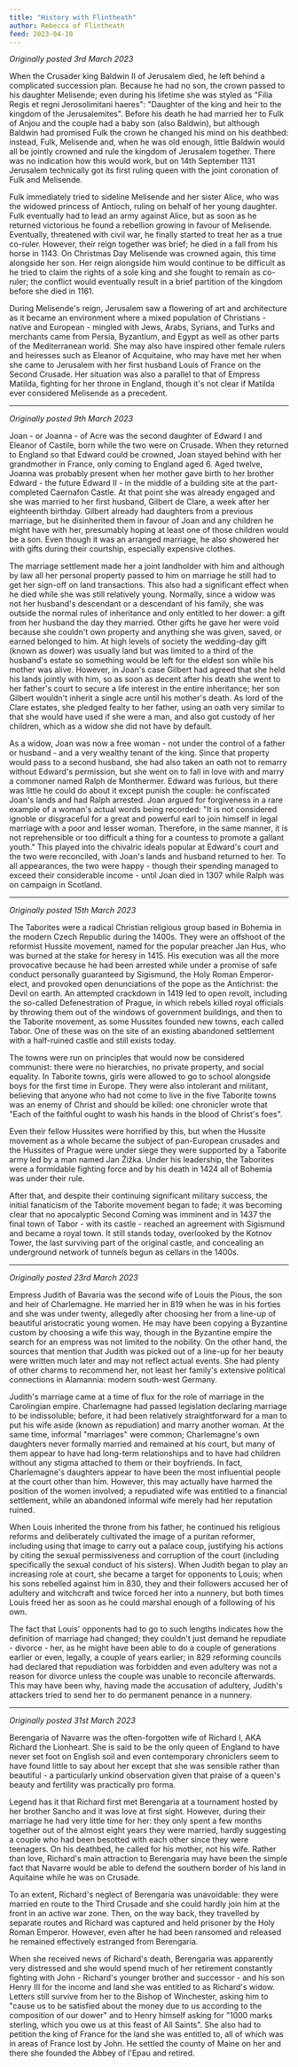 ```yaml
---
title: "History with Flintheath"
author: Rebecca of Flintheath
feed: 2023-04-10
---
```


_Originally posted 3rd March 2023_

When the Crusader king Baldwin II of Jerusalem died, he left behind a complicated succession plan. Because he had no son, the crown passed to his daughter Melisende; even during his lifetime she was styled as "Filia Regis et regni Jerosolimitani haeres": "Daughter of the king and heir to the kingdom of the Jerusalemites". Before his death he had married her to Fulk of Anjou and the couple had a baby son (also Baldwin), but although Baldwin had promised Fulk the crown he changed his mind on his deathbed: instead, Fulk, Melisende and, when he was old enough, little Baldwin would all be jointly crowned and rule the kingdom of Jerusalem together. There was no indication how this would work, but on 14th September 1131 Jerusalem technically got its first ruling queen with the joint coronation of Fulk and Melisende.

Fulk immediately tried to sideline Melisende and her sister Alice, who was the widowed princess of Antioch, ruling on behalf of her young daughter. Fulk eventually had to lead an army against Alice, but as soon as he returned victorious he found a rebellion growing in favour of Melisende. Eventually, threatened with civil war, he finally started to treat her as a true co-ruler. However, their reign together was brief; he died in a fall from his horse in 1143. On Christmas Day Melisende was crowned again, this time alongside her son. Her reign alongside him would continue to be difficult as he tried to claim the rights of a sole king and she fought to remain as co-ruler; the conflict would eventually result in a brief partition of the kingdom before she died in 1161.

During Melisende's reign, Jerusalem saw a flowering of art and architecture as it became an environment where a mixed population of Christians - native and European - mingled with Jews, Arabs, Syrians, and Turks and merchants came from Persia, Byzantium, and Egypt as well as other parts of the Mediterranean world. She may also have inspired other female rulers and heiresses such as Eleanor of Acquitaine, who may have met her when she came to Jerusalem with her first husband Louis of France on the Second Crusade. Her situation was also a parallel to that of Empress Matilda, fighting for her throne in England, though it's not clear if Matilda ever considered Melisende as a precedent.

-----------------------------------

_Originally posted 9th March 2023_

Joan - or Joanna - of Acre was the second daughter of Edward I and Eleanor of Castile, born while the two were on Crusade. When they returned to England so that Edward could be crowned, Joan stayed behind with her grandmother in France, only coming to England aged 6. Aged twelve, Joanna was probably present when her mother gave birth to her brother Edward - the future Edward II - in the middle of a building site at the part-completed Caernafon Castle. At that point she was already engaged and she was married to her first husband, Gilbert de Clare, a week after her eighteenth birthday. Gilbert already had daughters from a previous marriage, but he disinherited them in favour of Joan and any children he might have with her, presumably hoping at least one of those children would be a son. Even though it was an arranged marriage, he also showered her with gifts during their courtship, especially expensive clothes.

The marriage settlement made her a joint landholder with him and although by law all her personal property passed to him on marriage he still had to get her sign-off on land transactions. This also had a significant effect when he died while she was still relatively young. Normally, since a widow was not her husband's descendant or a descendant of his family, she was outside the normal rules of inheritance and only entitled to her dower: a gift from her husband the day they married. Other gifts he gave her were void because she couldn't own property and anything she was given, saved, or earned belonged to him. At high levels of society the wedding-day gift (known as dower) was usually land but was limited to a third of the husband's estate so something would be left for the eldest son while his mother was alive. However, in Joan's case Gilbert had agreed that she held his lands jointly with him, so as soon as decent after his death she went to her father's court to secure a life interest in the entire inheritance; her son Gilbert wouldn't inherit a single acre until his mother's death. As lord of the Clare estates, she pledged fealty to her father, using an oath very similar to that she would have used if she were a man, and also got custody of her children, which as a widow she did not have by default.

As a widow, Joan was now a free woman - not under the control of a father or husband - and a very wealthy tenant of the king. Since that property would pass to a second husband, she had also taken an oath not to remarry without Edward's permission, but she went on to fall in love with and marry a commoner named Ralph de Monthermer. Edward was furious, but there was little he could do about it except punish the couple: he confiscated Joan's lands and had Ralph arrested. Joan argued for forgiveness in a rare example of a woman's actual words being recorded: "It is not considered ignoble or disgraceful for a great and powerful earl to join himself in legal marriage with a poor and lesser woman. Therefore, in the same manner, it is not reprehensible or too difficult a thing for a countess to promote a gallant youth." This played into the chivalric ideals popular at Edward's court and the two were reconciled, with Joan's lands and husband returned to her. To all appearances, the two were happy - though their spending managed to exceed their considerable income - until Joan died in 1307 while Ralph was on campaign in Scotland.

-----------------------------------

_Originally posted 15th March 2023_

The Taborites were a radical Christian religious group based in Bohemia in the modern Czech Republic during the 1400s. They were an offshoot of the reformist Hussite movement, named for the popular preacher Jan Hus, who was burned at the stake for heresy in 1415. His execution was all the more provocative because he had been arrested while under a promise of safe conduct personally guaranteed by Sigismund, the Holy Roman Emperor-elect, and provoked open denunciations of the pope as the Antichrist: the Devil on earth. An attempted crackdown in 1419 led to open revolt, including the so-called Defenestration of Prague, in which rebels killed royal officials by throwing them out of the windows of government buildings, and then to the Taborite movement, as some Hussites founded new towns, each called Tabor. One of these was on the site of an existing abandoned settlement with a half-ruined castle and still exists today.

The towns were run on principles that would now be considered communist: there were no hierarchies, no private property, and social equality. In Taborite towns, girls were allowed to go to school alongside boys for the first time in Europe. They were also intolerant and militant, believing that anyone who had not come to live in the five Taborite towns was an enemy of Christ and should be killed: one chronicler wrote that "Each of the faithful ought to wash his hands in the blood of Christ's foes".

Even their fellow Hussites were horrified by this, but when the Hussite movement as a whole became the subject of pan-European crusades and the Hussites of Prague were under siege they were supported by a Taborite army led by a man named Jan Žižka. Under his leadership, the Taborites were a formidable fighting force and by his death in 1424 all of Bohemia was under their rule.

After that, and despite their continuing significant military success, the initial fanaticism of the Taborite movement began to fade; it was becoming clear that no apocalyptic Second Coming was imminent and in 1437 the final town of Tabor - with its castle - reached an agreement with Sigismund and became a royal town. It still stands today, overlooked by the Kotnov Tower, the last surviving part of the original castle, and concealing an underground network of tunnels begun as cellars in the 1400s.

-----------------------------------

_Originally posted 23rd March 2023_

Empress Judith of Bavaria was the second wife of Louis the Pious, the son and heir of Charlemagne. He married her in 819 when he was in his forties and she was under twenty, allegedly after choosing her from a line-up of beautiful aristocratic young women. He may have been copying a Byzantine custom by choosing a wife this way, though in the Byzantine empire the search for an empress was not limited to the nobility. On the other hand, the sources that mention that Judith was picked out of a line-up for her beauty were written much later and may not reflect actual events. She had plenty of other charms to recommend her, not least her family's extensive political connections in Alamannia: modern south-west Germany.

Judith's marriage came at a time of flux for the role of marriage in the Carolingian empire. Charlemagne had passed legislation declaring marriage to be indissoluble; before, it had been relatively straightforward for a man to put his wife aside (known as repudiation) and marry another woman. At the same time, informal "marriages" were common; Charlemagne's own daughters never formally married and remained at his court, but many of them appear to have had long-term relationships and to have had children without any stigma attached to them or their boyfriends. In fact, Charlemagne's daughters appear to have been the most influential people at the court other than him. However, this may actually have harmed the position of the women involved; a repudiated wife was entitled to a financial settlement, while an abandoned informal wife merely had her reputation ruined.

When Louis inherited the throne from his father, he continued his religious reforms and deliberately cultivated the image of a puritan reformer, including using that image to carry out a palace coup, justifying his actions by citing the sexual permissiveness and corruption of the court (including specifically the sexual conduct of his sisters). When Judith began to play an increasing role at court, she became a target for opponents to Louis; when his sons rebelled against him in 830, they and their followers accused her of adultery and witchcraft and twice forced her into a nunnery, but both times Louis freed her as soon as he could marshal enough of a following of his own.

The fact that Louis' opponents had to go to such lengths indicates how the definition of marriage had changed; they couldn't just demand he repudiate - divorce - her, as he might have been able to do a couple of generations earlier or even, legally, a couple of years earlier; in 829 reforming councils had declared that repudiation was forbidden and even adultery was not a reason for divorce unless the couple was unable to reconcile afterwards. This may have been why, having made the accusation of adultery, Judith's attackers tried to send her to do permanent penance in a nunnery.

-----------------------------------

_Originally posted 31st March 2023_

Berengaria of Navarre was the often-forgotten wife of Richard I, AKA Richard the Lionheart. She is said to be the only queen of England to have never set foot on English soil and even contemporary chroniclers seem to have found little to say about her except that she was sensible rather than beautiful - a particularly unkind observation given that praise of a queen's beauty and fertility was practically pro forma.

Legend has it that Richard first met Berengaria at a tournament hosted by her brother Sancho and it was love at first sight. However, during their marriage he had very little time for her: they only spent a few months together out of the almost eight years they were married, hardly suggesting a couple who had been besotted with each other since they were teenagers. On his deathbed, he called for his mother, not his wife. Rather than love, Richard's main attraction to Berengaria may have been the simple fact that Navarre would be able to defend the southern border of his land in Aquitaine while he was on Crusade.

To an extent, Richard's neglect of Berengaria was unavoidable: they were married en route to the Third Crusade and she could hardly join him at the front in an active war zone. Then, on the way back, they travelled by separate routes and Richard was captured and held prisoner by the Holy Roman Emperor. However, even after he had been ransomed and released he remained effectively estranged from Berengaria.

When she received news of Richard's death, Berengaria was apparently very distressed and she would spend much of her retirement constantly fighting with John - Richard's younger brother and successor - and his son Henry III for the income and land she was entitled to as Richard's widow. Letters still survive from her to the Bishop of Winchester, asking him to "cause us to be satisfied about the money due to us according to the composition of our dower" and to Henry himself asking for "1000 marks sterling, which you owe us at this feast of All Saints". She also had to petition the king of France for the land she was entitled to, all of which was in areas of France lost by John. He settled the county of Maine on her and there she founded the Abbey of l'Epau and retired.
